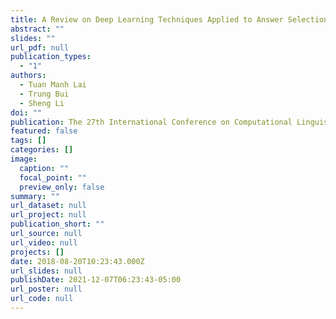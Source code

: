 ```yaml
---
title: A Review on Deep Learning Techniques Applied to Answer Selection
abstract: ""
slides: ""
url_pdf: null
publication_types:
  - "1"
authors:
  - Tuan Manh Lai
  - Trung Bui
  - Sheng Li
doi: ""
publication: The 27th International Conference on Computational Linguistics (COLING)
featured: false
tags: []
categories: []
image:
  caption: ""
  focal_point: ""
  preview_only: false
summary: ""
url_dataset: null
url_project: null
publication_short: ""
url_source: null
url_video: null
projects: []
date: 2018-08-20T10:23:43.000Z
url_slides: null
publishDate: 2021-12-07T06:23:43-05:00
url_poster: null
url_code: null
---
```

